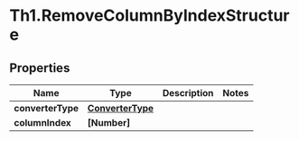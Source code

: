 # Th1.RemoveColumnByIndexStructure

## Properties

Name | Type | Description | Notes
------------ | ------------- | ------------- | -------------
**converterType** | [**ConverterType**](ConverterType.md) |  | 
**columnIndex** | **[Number]** |  | 


